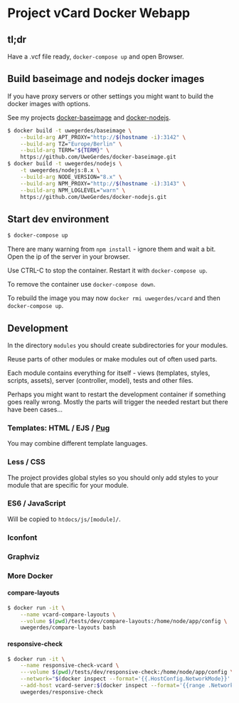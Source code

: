 # Project vCard Docker Webapp

## tl;dr

Have a .vcf file ready, `docker-compose up` and open Browser.

## Build baseimage and nodejs docker images

If you have proxy servers or other settings you might want to build the docker images with options.

See my projects [docker-baseimage](https://github.com/UweGerdes/docker-baseimage) and [docker-nodejs](https://github.com/UweGerdes/docker-nodejs).

```bash
$ docker build -t uwegerdes/baseimage \
	--build-arg APT_PROXY="http://$(hostname -i):3142" \
	--build-arg TZ="Europe/Berlin" \
	--build-arg TERM="${TERM}" \
	https://github.com/UweGerdes/docker-baseimage.git
$ docker build -t uwegerdes/nodejs \
	-t uwegerdes/nodejs:8.x \
	--build-arg NODE_VERSION="8.x" \
	--build-arg NPM_PROXY="http://$(hostname -i):3143" \
	--build-arg NPM_LOGLEVEL="warn" \
	https://github.com/UweGerdes/docker-nodejs.git
```

## Start dev environment

```bash
$ docker-compose up
```

There are many warning from `npm install` - ignore them and wait a bit. Open the ip of the server in your browser.

Use CTRL-C to stop the container. Restart it with `docker-compose up`.

To remove the container use `docker-compose down`.

To rebuild the image you may now `docker rmi uwegerdes/vcard` and then `docker-compose up`.

## Development

In the directory `modules` you should create subdirectories for your modules.

Reuse parts of other modules or make modules out of often used parts.

Each module contains everything for itself - views (templates, styles, scripts, assets), server (controller, model), tests and other files.

Perhaps you might want to restart the development container if something goes really wrong. Mostly the parts will trigger the needed restart but there have been cases...

### Templates: HTML / EJS / [Pug](https://pugjs.org/)

You may combine different template languages.

### Less / CSS

The project provides global styles so you should only add styles to your module that are specific for your module.

### ES6 / JavaScript

Will be copied to `htdocs/js/[module]/`.

### Iconfont

### Graphviz

### More Docker

#### compare-layouts

```bash
$ docker run -it \
	--name vcard-compare-layouts \
	--volume $(pwd)/tests/dev/compare-layouts:/home/node/app/config \
	uwegerdes/compare-layouts bash
```

#### responsive-check

```bash
$ docker run -it \
	--name responsive-check-vcard \
	---volume $(pwd)/tests/dev/responsive-check:/home/node/app/config \
	--network="$(docker inspect --format='{{.HostConfig.NetworkMode}}' vcard-server)" \
	--add-host vcard-server:$(docker inspect --format='{{range .NetworkSettings.Networks}}{{.IPAddress}} {{end}}' vcard-server) \
	uwegerdes/responsive-check
```
